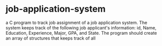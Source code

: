 # job-application-system
a C program to track job assignment of a job application system. The system keeps track of the following job applicant's information: id, Name, Education, Experience, Major, GPA, and State. The program should create an array of structures that keeps track of all 
